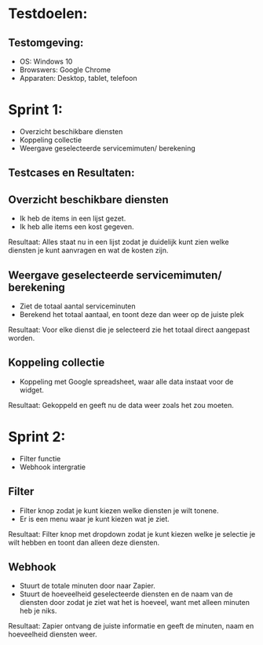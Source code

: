 # Testdoelen:
## Testomgeving:
* OS: Windows 10
* Browswers: Google Chrome
* Apparaten: Desktop, tablet, telefoon

# Sprint 1:
* Overzicht beschikbare diensten
* Koppeling collectie
* Weergave geselecteerde servicemimuten/ berekening

## Testcases en Resultaten:
## Overzicht beschikbare diensten
* Ik heb de items in een lijst gezet.
* Ik heb alle items een kost gegeven.

Resultaat: Alles staat nu in een lijst zodat je duidelijk kunt zien welke diensten je kunt aanvragen en wat de kosten zijn.

## Weergave geselecteerde servicemimuten/ berekening
* Ziet de totaal aantal serviceminuten
* Berekend het totaal aantaal, en toont deze dan weer op de juiste plek

Resultaat: Voor elke dienst die je selecteerd zie het totaal direct aangepast worden.

## Koppeling collectie
* Koppeling met Google spreadsheet, waar alle data instaat voor de widget.

Resultaat: Gekoppeld en geeft nu de data weer zoals het zou moeten.

# Sprint 2:
* Filter functie
* Webhook intergratie

## Filter
* Filter knop zodat je kunt kiezen welke diensten je wilt tonene.
* Er is een menu waar je kunt kiezen wat je ziet.

Resultaat: Filter knop met dropdown zodat je kunt kiezen welke je selectie je wilt hebben en toont dan alleen deze diensten.

## Webhook
* Stuurt de totale minuten door naar Zapier.
* Stuurt de hoeveelheid geselecteerde diensten en de naam van de diensten door zodat je ziet wat het is hoeveel, want met alleen minuten heb je niks.

Resultaat: Zapier ontvang de juiste informatie en geeft de minuten, naam en hoeveelheid diensten weer.

